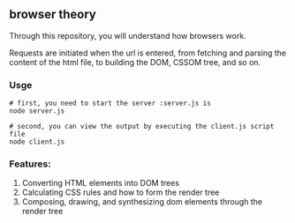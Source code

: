 ## browser theory

Through this repository, you will understand how browsers work.

Requests are initiated when the url is entered, from fetching and parsing the content of the html file, to building the DOM, CSSOM tree, and so on.

### Usge

```shell
# first, you need to start the server :server.js is
node server.js

# second, you can view the output by executing the client.js script file
node client.js
```

### Features: 
1. Converting HTML elements into DOM trees
2. Calculating CSS rules and how to form the render tree
3. Composing, drawing, and synthesizing dom elements through the render tree
